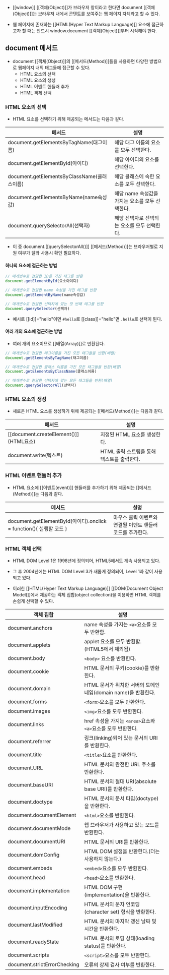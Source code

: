 - [[window]] [[객체(Object)]]가 브라우저 창이라고 한다면 document [[객체(Object)]]는 브라우저 내에서 콘텐트를 보여주는 웹 페이지 자체라고 할 수 있다.

- 웹 페이지에 존재하는 [[HTML(Hyper Text Markup Language)]] 요소에 접근하고자 할 때는 반드시 window.document [[객체(Object)]]부터 시작해야 한다.


## document 메서드

- document [[객체(Object)]]의 [[메서드(Method)]]들을 사용하면 다양한 방법으로 웹페이지 내의 태그들에 접근할 수 있다.
	- HTML 요소의 선택
	- HTML 요소의 생성
	- HTML 이벤트 핸들러 추가
	- HTML 객체 선택


### HTML 요소의 선택

- HTML 요소를 선택하기 위해 제공되는 메서드는 다음과 같다.

| 메서드                                    | 설명                            |
| -------------------------------------- | ----------------------------- |
| document.getElementsByTagName(태그이름)    | 해당 태그 이름의 요소를 모두 선택한다.        |
| document.getElementById(아이디)           | 해당 아이디의 요소를 선택한다.             |
| document.getElementsByClassName(클래스이름) | 해당 클래스에 속한 요소를 모두 선택한다.       |
| document.getElementsByName(name속성값)    | 해당 name 속성값을 가지는 요소를 모두 선택한다. |
| document.querySelectorAll(선택자)         | 해당 선택자로 선택되는 요소를 모두 선택한다.     |
- 이 중 document.[[querySelectorAll()]] [[메서드(Method)]]는 브라우저별로 지원 여부가 달라 사용시 확인 필요하다.

#### 하나의 요소에 접근하는 방법

```js
// 매개변수로 전달한 ID를 가진 태그를 반환
document.getElementById(요소아이디)

// 매개변수로 전달한 name 속성을 가진 태그를 반환
document.getElementByName(name속성값)

// 매개변수로 전달한 선택자에 맞는 첫 번째 태그를 반환
document.querySelector(선택자)
```

- 예시로 [[id]]="hello"이면 `#hello`로 [[class]]="hello"면 `.hello`로 선택이 된다.

#### 여러 개의 요소에 접근하는 방법

- 여러 개의 요소이므로 [[배열(Array)]]로 반환된다.

```js
// 매개변수로 전달한 태그이름을 가진 모든 태그들을 반환(배열)
document.getElementsByTagName(태그이름)

// 매개변수로 전달한 클래스 이름을 가진 모든 태그들을 반환(배열)
document.getElementsByClassName(클래스이름)

// 매개변수로 전달한 선택자에 맞는 모든 태그들을 반환(배열)
document.querySelectorAll(선택자)
```


### HTML 요소의 생성

- 새로운 HTML 요소를 생성하기 위해 제공되는 [[메서드(Method)]]는 다음과 같다.

| 메서드                                   | 설명                         |
| ------------------------------------- | -------------------------- |
| [[document.createElement()]] (HTML요소) | 지정된 HTML 요소를 생성한다.         |
| document.write(텍스트)                   | HTML 출력 스트림을 통해 텍스트를 출력한다. |



### HTML 이벤트 핸들러 추가

- HTML 요소에 [[이벤트(event)]] 핸들러를 추가하기 위해 제공되는 [[메서드(Method)]]는 다음과 같다.

| 메서드                                                         | 설명                                |
| ----------------------------------------------------------- | --------------------------------- |
| document.getElementById(아이디).onclick = function(){ 실행할 코드 } | 마우스 클릭 이벤트와 연결될 이벤트 핸들러 코드를 추가한다. |

### HTML 객체 선택

- HTML DOM Level 1은 1998년에 정의되어, HTML5에서도 계속 사용되고 있다.
- 그 후 2004년에는 HTML DOM Level 3가 새롭게 정의되어, Level 1과 같이 사용되고 있다.

- 이러한 [[HTML(Hyper Text Markup Language)]] [[DOM(Document Object Model)]]에서 제공하는 객체 집합(object collection)을 이용하면 HTML 객체를 손쉽게 선택할 수 있다.

| 객체 집합                        | 설명                                          |
| ---------------------------- | ------------------------------------------- |
| document.anchors             | name 속성을 가지는 `<a>`요소를 모두 반환함.               |
| document.applets             | applet 요소를 모두 반환함. (HTML5에서 제외됨)            |
| document.body                | `<body>` 요소를 반환한다.                          |
| document.cookie              | HTML 문서의 쿠키(cookie)를 반환한다.                  |
| document.domain              | HTML 문서가 위치한 서버의 도메인 네임(domain name)을 반환한다. |
| document.forms               | `<form>`요소를 모두 반환한다.                        |
| document.images              | `<img>`요소를 모두 반환한다.                         |
| document.links               | href 속성을 가지는 `<area>`요소와 `<a>`요소를 모두 반환한다.  |
| document.referrer            | 링크(linking)되어 있는 문서의 URI를 반환한다.             |
| document.title               | `<title>`요소를 반환한다.                          |
| document.URL                 | HTML 문서의 완전한 URL 주소를 반환한다.                  |
| document.baseURI             | HTML 문서의 절대 URI(absolute base URI)를 반환한다.   |
| document.doctype             | HTML 문서의 문서 타입(doctype)을 반환한다.              |
| document.documentElement     | `<html>`요소를 반환한다.                           |
| document.documentMode        | 웹 브라우저가 사용하고 있는 모드를 반환한다.                   |
| document.documentURI         | HTML 문서의 URI를 반환한다.                         |
| document.domConfig           | HTML DOM 설정을 반환한다.(더는 사용하지 않는다.)            |
| document.embeds              | `<embed>`요소를 모두 반환한다.                       |
| document.head                | `<head>`요소를 반환한다.                           |
| document.implementation      | HTML DOM 구현(implementation)을 반환한다.          |
| document.inputEncoding       | HTML 문서의 문자 인코딩(character set) 형식을 반환한다.    |
| document.lastModified        | HTML 문서의 마지막 갱신 날짜 및 시간을 반환한다.              |
| document.readyState          | HTML 문서의 로딩 상태(loading status)를 반환한다.       |
| document.scripts             | `<script>`요소를 모두 반환한다.                      |
| document.strictErrorChecking | 오류의 강제 검사 여부를 반환한다.                         |
